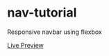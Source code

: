 # nav-tutorial
 Responsive navbar using flexbox

[Live Preview](https://htmlpreview.github.io/?https://github.com/russs123/nav-tutorial/blob/main/index.html)
